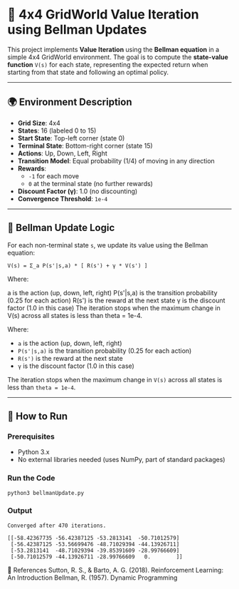 # 🔢 4x4 GridWorld Value Iteration using Bellman Updates

This project implements **Value Iteration** using the **Bellman equation** in a simple 4x4 GridWorld environment. The goal is to compute the **state-value function** `V(s)` for each state, representing the expected return when starting from that state and following an optimal policy.

---

## 🌍 Environment Description

- **Grid Size**: 4x4  
- **States**: 16 (labeled 0 to 15)  
- **Start State**: Top-left corner (state 0)  
- **Terminal State**: Bottom-right corner (state 15)  
- **Actions**: Up, Down, Left, Right  
- **Transition Model**: Equal probability (1/4) of moving in any direction  
- **Rewards**:
  - `-1` for each move  
  - `0` at the terminal state (no further rewards)  
- **Discount Factor (γ)**: 1.0 (no discounting)  
- **Convergence Threshold**: `1e-4`  

---

## 🧮 Bellman Update Logic

For each non-terminal state `s`, we update its value using the Bellman equation:

```
V(s) = Σ_a P(s'|s,a) * [ R(s') + γ * V(s') ]
```
Where:

a is the action (up, down, left, right)
P(s'|s,a) is the transition probability (0.25 for each action)
R(s') is the reward at the next state
γ is the discount factor (1.0 in this case)
The iteration stops when the maximum change in V(s) across all states is less than theta = 1e-4.


Where:
- `a` is the action (up, down, left, right)  
- `P(s'|s,a)` is the transition probability (0.25 for each action)  
- `R(s')` is the reward at the next state  
- `γ` is the discount factor (1.0 in this case)

The iteration stops when the maximum change in `V(s)` across all states is less than `theta = 1e-4`.

---

## 🚀 How to Run

### Prerequisites
- Python 3.x  
- No external libraries needed (uses NumPy, part of standard packages)

### Run the Code
```
python3 bellmanUpdate.py
```

### Output
```
Converged after 470 iterations.

[[-58.42367735 -56.42387125 -53.2813141  -50.71012579]
 [-56.42387125 -53.56699476 -48.71029394 -44.13926711]
 [-53.2813141  -48.71029394 -39.85391609 -28.99766609]
 [-50.71012579 -44.13926711 -28.99766609   0.        ]]
```
📝 References
Sutton, R. S., & Barto, A. G. (2018). Reinforcement Learning: An Introduction
Bellman, R. (1957). Dynamic Programming
